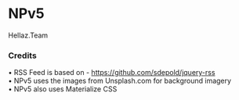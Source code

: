 # NPv5

Hellaz.Team  
  
### Credits

•	RSS Feed is based on - https://github.com/sdepold/jquery-rss    
•	NPv5 uses the images from Unsplash.com for background imagery  
•	NPv5 also uses Materialize CSS

